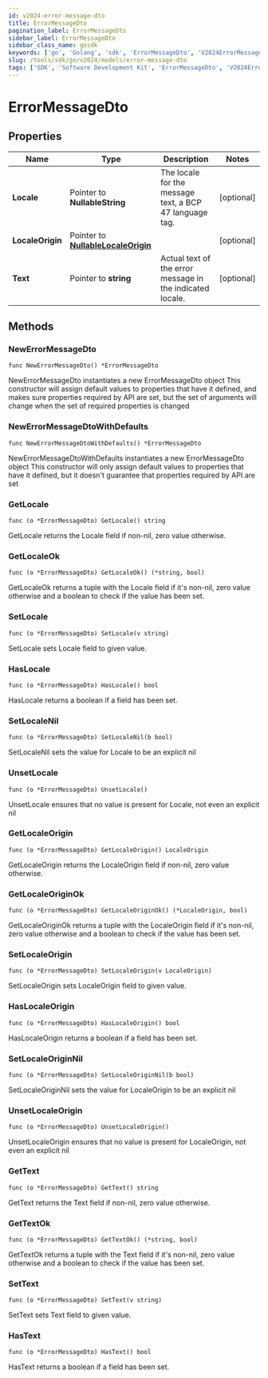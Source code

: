 ```yaml
---
id: v2024-error-message-dto
title: ErrorMessageDto
pagination_label: ErrorMessageDto
sidebar_label: ErrorMessageDto
sidebar_class_name: gosdk
keywords: ['go', 'Golang', 'sdk', 'ErrorMessageDto', 'V2024ErrorMessageDto'] 
slug: /tools/sdk/go/v2024/models/error-message-dto
tags: ['SDK', 'Software Development Kit', 'ErrorMessageDto', 'V2024ErrorMessageDto']
---
```


# ErrorMessageDto

## Properties

Name | Type | Description | Notes
------------ | ------------- | ------------- | -------------
**Locale** | Pointer to **NullableString** | The locale for the message text, a BCP 47 language tag. | [optional] 
**LocaleOrigin** | Pointer to [**NullableLocaleOrigin**](locale-origin) |  | [optional] 
**Text** | Pointer to **string** | Actual text of the error message in the indicated locale. | [optional] 

## Methods

### NewErrorMessageDto

`func NewErrorMessageDto() *ErrorMessageDto`

NewErrorMessageDto instantiates a new ErrorMessageDto object
This constructor will assign default values to properties that have it defined,
and makes sure properties required by API are set, but the set of arguments
will change when the set of required properties is changed

### NewErrorMessageDtoWithDefaults

`func NewErrorMessageDtoWithDefaults() *ErrorMessageDto`

NewErrorMessageDtoWithDefaults instantiates a new ErrorMessageDto object
This constructor will only assign default values to properties that have it defined,
but it doesn't guarantee that properties required by API are set

### GetLocale

`func (o *ErrorMessageDto) GetLocale() string`

GetLocale returns the Locale field if non-nil, zero value otherwise.

### GetLocaleOk

`func (o *ErrorMessageDto) GetLocaleOk() (*string, bool)`

GetLocaleOk returns a tuple with the Locale field if it's non-nil, zero value otherwise
and a boolean to check if the value has been set.

### SetLocale

`func (o *ErrorMessageDto) SetLocale(v string)`

SetLocale sets Locale field to given value.

### HasLocale

`func (o *ErrorMessageDto) HasLocale() bool`

HasLocale returns a boolean if a field has been set.

### SetLocaleNil

`func (o *ErrorMessageDto) SetLocaleNil(b bool)`

 SetLocaleNil sets the value for Locale to be an explicit nil

### UnsetLocale
`func (o *ErrorMessageDto) UnsetLocale()`

UnsetLocale ensures that no value is present for Locale, not even an explicit nil
### GetLocaleOrigin

`func (o *ErrorMessageDto) GetLocaleOrigin() LocaleOrigin`

GetLocaleOrigin returns the LocaleOrigin field if non-nil, zero value otherwise.

### GetLocaleOriginOk

`func (o *ErrorMessageDto) GetLocaleOriginOk() (*LocaleOrigin, bool)`

GetLocaleOriginOk returns a tuple with the LocaleOrigin field if it's non-nil, zero value otherwise
and a boolean to check if the value has been set.

### SetLocaleOrigin

`func (o *ErrorMessageDto) SetLocaleOrigin(v LocaleOrigin)`

SetLocaleOrigin sets LocaleOrigin field to given value.

### HasLocaleOrigin

`func (o *ErrorMessageDto) HasLocaleOrigin() bool`

HasLocaleOrigin returns a boolean if a field has been set.

### SetLocaleOriginNil

`func (o *ErrorMessageDto) SetLocaleOriginNil(b bool)`

 SetLocaleOriginNil sets the value for LocaleOrigin to be an explicit nil

### UnsetLocaleOrigin
`func (o *ErrorMessageDto) UnsetLocaleOrigin()`

UnsetLocaleOrigin ensures that no value is present for LocaleOrigin, not even an explicit nil
### GetText

`func (o *ErrorMessageDto) GetText() string`

GetText returns the Text field if non-nil, zero value otherwise.

### GetTextOk

`func (o *ErrorMessageDto) GetTextOk() (*string, bool)`

GetTextOk returns a tuple with the Text field if it's non-nil, zero value otherwise
and a boolean to check if the value has been set.

### SetText

`func (o *ErrorMessageDto) SetText(v string)`

SetText sets Text field to given value.

### HasText

`func (o *ErrorMessageDto) HasText() bool`

HasText returns a boolean if a field has been set.


